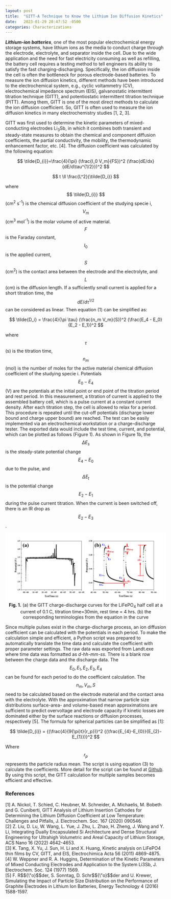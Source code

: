 ```yaml
---
layout: post
title:  "GITT-A Technique to Know the Lithium Ion Diffusion Kinetics"
date:   2023-01-29 20:47:52 -0500
categories: Characterizations
---
```


***Lithium-ion batteries***, one of the most popular electrochemical energy storage systems, have lithium ions as the media to conduct charge through the electrode, electrolyte, and separator inside the cell.
Due to the wide application and the need for fast electricity consuming as well as refilling, 
the battery cell requires a testing method to tell engineers its ability to satisfy the fast charging-discharging. 
Specifically, the ion diffusion inside the cell is often the bottleneck for porous electrode-based batteries. 
To measure the ion diffusion kinetics, different methods have been introduced to the electrochemical system, 
e.g., cyclic voltammetry (CV), electrochemical impedance spectrum (EIS), galvanostatic intermittent titration technique (GITT), 
and potentiostatic intermittent titration technique (PITT). Among them, GITT is one of the most direct methods to calculate the ion diffusion coefficient. 
So, GITT is often used to measure the ion diffusion kinetics in many electrochemistry studies [1, 2, 3].

GITT was first used to determine the kinetic parameters of mixed-conducting electrodes Li<sub>3</sub>Sb, 
in which it combines both transient and steady-state measures to obtain the chemical and component diffusion coefficients, 
the partial conductivity, the mobility, the thermodynamic enhancement factor, etc. [4]. 
The diffusion coefficient was calculated by the following equation:

$$ \tilde{D_{i}}=\frac{4}{\pi} (\frac{I_0 V_m}{FS})^2 (\frac{dE/dx}{dE/d\tau^{1/2}})^2 $$

$$ t \ll \frac{L^2}{\tilde{D_i}} $$

where $$ \tilde{D_{i}} $$ (cm<sup>2</sup> s<sup>-1</sup>) is the chemical diffusion coefficient of the studying specie i, $$ V_m $$(cm<sup>3</sup> mol<sup>-1</sup>) is the molar volume of active material. 
$$F$$ is the Faraday constant, $$I_0$$ is the applied current, $$S$$ (cm<sup>2</sup>) is the contact area between the electrode and the electrolyte, and $$L$$ (cm) is the diffusion length. 
If a sufficiently small current is applied for a short titration time, the $$ dE/d\tau^{1/2} $$ can be considered as linear. Then equation (1) can be simplified as:

$$ \tilde{D_i} = \frac{4}{\pi \tau} (\frac{n_m V_m}{S})^2 (\frac{E_4 - E_0}{E_2 - E_1})^2 $$

where $$\tau $$ (s) is the titration time, $$ n_m $$ (mol) is the number of moles for the active material chemical diffusion coefficient of the studying specie i. 
Potentials $$ E_0- E_4 $$ (V) are the potentials at the initial point or end point of the titration period and rest period. 
In this measurement, a titration of current is applied to the assembled battery cell, which is a pulse current at a constant current density. 
After each titration step, the cell is allowed to relax for a period. This procedure is repeated until the cut-off potentials (discharge lower bound and charge upper bound) are reached. 
The test can be easily implemented via an electrochemical workstation or a charge-discharge tester. 
The exported data would include the test time, current, and potential, which can be plotted as follows (Figure 1). 
As shown in Figure 1b, the $$ \Delta E_s $$ is the steady-state potential change $$ E_4-E_0 $$ due to the pulse, and $$ \Delta E_t $$ is the potential change $$ E_2-E_1 $$ during the pulse current titration.
When the current is been switched off, there is an IR drop as $$ E_2-E_3 $$. <br>
<p align="center">
	<img src="/assets/images/p5-GITT-curve.jpg" width="800" alt="Fig. 1." class="figure-image-post"><br>
	<b>Fig. 1.</b> (a) the GITT charge-discharge curves for the LiFePO<sub>4</sub> half cell at a current of 0.1 C, titration time=30min, rest time = 4 hrs. 
	(b) the corresponding terminologies from the equation in the curve
</p>

Since multiple pulses exist in the charge-discharge process, an ion diffusion coefficient can be calculated with the potentials in each period. 
To make the calculation simple and efficient, a Python script was prepared to automatically translate the time data and calculate the coefficient with proper parameter settings. 
The raw data was exported from Landt.exe where time data was formatted as *d-hh-mm-ss*. There is a blank row between the charge data and the discharge data. 
The $$ E_0, E_1, E_2, E_3, E_4 $$ can be found for each period to do the coefficient calculation. 
The $$ n_m, V_m, S $$ need to be calculated based on the electrode material and the contact area with the electrolyte. 
With the approximation that narrow particle size distributions surface-area- and volume-based mean approximations are sufficient to predict overvoltage 
and electrode capacity if kinetic losses are dominated either by the surface reactions or diffusion processes, respectively [5]. 
The formula for spherical particles can be simplified as [1]:

$$ \tilde{D_{i}} = {(\frac{4}{9{\pi}t}{r_p})}^2 {(\frac{E_{4}-E_{0}}{E_{2}-E_{1}})}^2 $$

Where $$ r_p $$ represents the particle radius mean. The script is using equation (3) to calculate the coefficients. 
More detail for the script can be found at <a href="https://github.com/Citron-pas01/GITT-Calculation">Github</a>.
By using this script, the GITT calculation for multiple samples becomes efficient and effective.

<h3>References</h3>
[1] A. Nickol, T. Schied, C. Heubner, M. Schneider, A. Michaelis, M. Bobeth and G. Cuniberti, GITT Analysis of Lithium Insertion Cathodes for Determining the Lithium Diffusion Coefficient at Low Temperature: Challenges and Pitfalls, J. Electrochem. Soc. 167 (2020) 090546. <br>
[2] Z. Liu, D. Lu, W. Wang, L. Yue, J. Zhu, L. Zhao, H. Zheng, J. Wang and Y. Li, Integrating Dually Encapsulated Si Architecture and Dense Structural Engineering for Ultrahigh Volumetric and Areal Capacity of Lithium Storage, ACS Nano 16 (2022) 4642-4653.<br>
[3] K. Tang, X. Yu, J. Sun, H. Li and X. Huang, Kinetic analysis on LiFePO4 thin films by CV, GITT, and EIS, Electrochimica Acta 56 (2011) 4869-4875. <br>
[4] W. Weppner and R. A. Huggins, Determination of the Kinetic Parameters of Mixed Conducting Electrodes and Application to the System Li3Sb, J. Electrochem. Soc. 124 (1977) 1569. <br>
[5] F. R$${\"o}$$der, S. Sonntag, D. Schr$${\"o}$$der and U. Krewer, Simulating the Impact of Particle Size Distribution on the Performance of Graphite Electrodes in Lithium Ion Batteries, Energy Technology 4 (2016) 1588-1597.